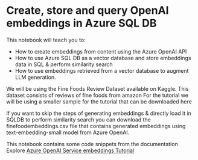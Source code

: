 # Create, store and query OpenAI embeddings in Azure SQL DB

This notebook will teach you to:

- How to create embeddings from content using the Azure OpenAI API
- How to use Azure SQL DB as a vector database and store embeddings data in SQL & perform similarity search
- How to use embeddings retrieved from a vector database to augment LLM generation.

We will be using the Fine Foods Review Dataset available on Kaggle. This dataset consists of reviews of fine foods from amazon
For the tutorial we will be using a smaller sample for the tutorial that can be downloaded here

If you want to skip the steps of generating embeddings & directly load it in SQLDB to perform similarity search you can download the finefoodembeddings.csv file that contains generated embeddings using text-embedding-small model from Azure OpenAI.

This notebook contains some code snippets from the documentation Explore [Azure OpenAI Service embeddings Tutorial](https://learn.microsoft.com/en-us/azure/ai-services/openai/tutorials/embeddings?tabs=python-new%2Ccommand-line&pivots=programming-language-python)

